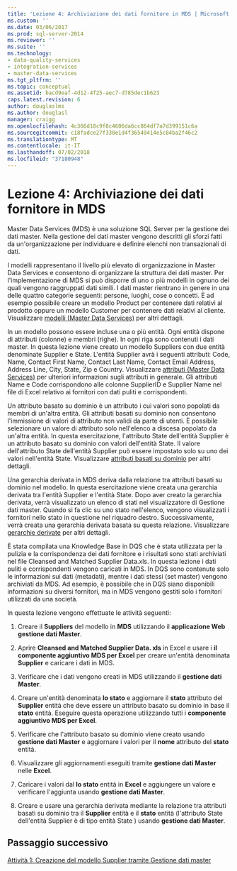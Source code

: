 ```yaml
---
title: 'Lezione 4: Archiviazione dei dati fornitore in MDS | Microsoft Docs'
ms.custom: ''
ms.date: 03/06/2017
ms.prod: sql-server-2014
ms.reviewer: ''
ms.suite: ''
ms.technology:
- data-quality-services
- integration-services
- master-data-services
ms.tgt_pltfrm: ''
ms.topic: conceptual
ms.assetid: bacd9eaf-4d12-4f25-aec7-d785dec1b623
caps.latest.revision: 6
author: douglaslms
ms.author: douglasl
manager: craigg
ms.openlocfilehash: 4c366d18c9f8c4606da6cc864df7a7d399151c6a
ms.sourcegitcommit: c18fadce27f330e1d4f36549414e5c84ba2f46c2
ms.translationtype: MT
ms.contentlocale: it-IT
ms.lasthandoff: 07/02/2018
ms.locfileid: "37180948"
---
```

# <a name="lesson-4-storing-supplier-data-in-mds"></a>Lezione 4: Archiviazione dei dati fornitore in MDS
  Master Data Services (MDS) è una soluzione SQL Server per la gestione dei dati master. Nella gestione dei dati master vengono descritti gli sforzi fatti da un'organizzazione per individuare e definire elenchi non transazionali di dati.  
  
 I modelli rappresentano il livello più elevato di organizzazione in Master Data Services e consentono di organizzare la struttura dei dati master. Per l'implementazione di MDS si può disporre di uno o più modelli in ognuno dei quali vengono raggruppati dati simili. I dati master rientrano in genere in una delle quattro categorie seguenti: persone, luoghi, cose o concetti. È ad esempio possibile creare un modello Product per contenere dati relativi al prodotto oppure un modello Customer per contenere dati relativi al cliente. Visualizzare [modelli (Master Data Services)](http://msdn.microsoft.com/library/ee633746.aspx) per altri dettagli.  
  
 In un modello possono essere incluse una o più entità. Ogni entità dispone di attributi (colonne) e membri (righe). In ogni riga sono contenuti i dati master. In questa lezione viene creato un modello Suppliers con due entità denominate Supplier e State. L'entità Supplier avrà i seguenti attributi: Code, Name, Contact First Name, Contact Last Name, Contact Email Address, Address Line, City, State, Zip e Country. Visualizzare [attributi (Master Data Services)](http://msdn.microsoft.com/library/ee633745.aspx) per ulteriori informazioni sugli attributi in generale. Gli attributi Name e Code corrispondono alle colonne SupplierID e Supplier Name nel file di Excel relativo ai fornitori con dati puliti e corrispondenti.  
  
 Un attributo basato su dominio è un attributo i cui valori sono popolati da membri di un'altra entità. Gli attributi basati su dominio non consentono l'immissione di valori di attributo non validi da parte di utenti. È possibile selezionare un valore di attributo solo nell'elenco a discesa popolato da un'altra entità. In questa esercitazione, l'attributo State dell'entità Supplier è un attributo basato su dominio con valori dell'entità State. Il valore dell'attributo State dell'entità Supplier può essere impostato solo su uno dei valori nell'entità State. Visualizzare [attributi basati su dominio](http://msdn.microsoft.com/library/ff487058.aspx) per altri dettagli.  
  
 Una gerarchia derivata in MDS deriva dalla relazione tra attributi basati su dominio nel modello. In questa esercitazione viene creata una gerarchia derivata tra l'entità Supplier e l'entità State. Dopo aver creato la gerarchia derivata, verrà visualizzato un elenco di stati nel visualizzatore di Gestione dati master. Quando si fa clic su uno stato nell'elenco, vengono visualizzati i fornitori nello stato in questione nel riquadro destro. Successivamente, verrà creata una gerarchia derivata basata su questa relazione. Visualizzare [gerarchie derivate](http://msdn.microsoft.com/library/ee633747.aspx) per altri dettagli.  
  
 È stata compilata una Knowledge Base in DQS che è stata utilizzata per la pulizia e la corrispondenza dei dati fornitore e i risultati sono stati archiviati nel file Cleansed and Matched Supplier Data.xls. In questa lezione i dati puliti e corrispondenti vengono caricati in MDS. In DQS sono contenute solo le informazioni sui dati (metadati), mentre i dati stessi (set master) vengono archiviati da MDS. Ad esempio, è possibile che in DQS siano disponibili informazioni su diversi fornitori, ma in MDS vengono gestiti solo i fornitori utilizzati da una società.  
  
 In questa lezione vengono effettuate le attività seguenti:  
  
1.  Creare il **Suppliers** del modello in **MDS** utilizzando il **applicazione Web gestione dati Master**.  
  
2.  Aprire **Cleansed and Matched Supplier Data. xls** in Excel e usare i **il componente aggiuntivo MDS per Excel** per creare un'entità denominata **Supplier** e caricare i dati in MDS.  
  
3.  Verificare che i dati vengono creati in MDS utilizzando il **gestione dati Master**.  
  
4.  Creare un'entità denominata **lo stato** e aggiornare il **stato** attributo del **Supplier** entità che deve essere un attributo basato su dominio in base il **stato** entità. Eseguire questa operazione utilizzando tutti i **componente aggiuntivo MDS per Excel**.  
  
5.  Verificare che l'attributo basato su dominio viene creato usando **gestione dati Master** e aggiornare i valori per il **nome** attributo del **stato** entità.  
  
6.  Visualizzare gli aggiornamenti eseguiti tramite **gestione dati Master** nelle **Excel**.  
  
7.  Caricare i valori dal **lo stato** entità in **Excel** e aggiungere un valore e verificare l'aggiunta usando **gestione dati Master**.  
  
8.  Creare e usare una gerarchia derivata mediante la relazione tra attributi basati su dominio tra il **Supplier** entità e il **stato** entità (l'attributo State dell'entità Supplier è di tipo entità State ) usando **gestione dati Master**.  
  
## <a name="next-step"></a>Passaggio successivo  
 [Attività 1: Creazione del modello Supplier tramite Gestione dati master](../../2014/tutorials/task-1-creating-suppliers-model-using-master-data-manager.md)  
  
  
